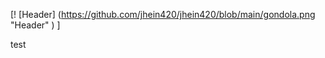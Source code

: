[! [Header] (https://github.com/jhein420/jhein420/blob/main/gondola.png "Header" ) ] 

<!--
**jhein420/jhein420** is a ✨ _special_ ✨ repository because its `README.md` (this file) appears on your GitHub profile.
-->
test
